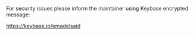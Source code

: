 For security issues please inform the maintainer using Keybase encrypted message:

https://keybase.io/emadelsaid

